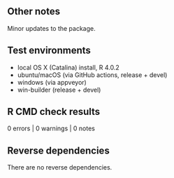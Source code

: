 ## Other notes

Minor updates to the package.

## Test environments

* local OS X (Catalina) install, R 4.0.2
* ubuntu/macOS (via GitHub actions, release + devel)
* windows (via appveyor)
* win-builder (release + devel)

## R CMD check results

0 errors | 0 warnings | 0 notes

## Reverse dependencies

There are no reverse dependencies.
